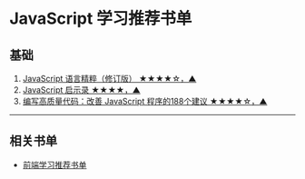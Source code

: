 # JavaScript 学习推荐书单

## 基础

1. [JavaScript 语言精粹（修订版） ★★★★☆，▲](../computer-it/javascript/javascript-the-good-parts---phei-2012.md "JavaScript 语言精粹")
2. [JavaScript 启示录 ★★★★，▲](../computer-it/javascript/javascript-enlightenment---ptpress-2014.md "JavaScript 启示录")
3. [编写高质量代码：改善 JavaScript 程序的188个建议 ★★★★☆，▲](../computer-it/javascript/javascript-188---cmpedu-2012.md "编写高质量代码：改善 JavaScript 程序的188个建议")




***

## 相关书单

* [前端学习推荐书单](front-end-list.md "前端学习推荐书单")

